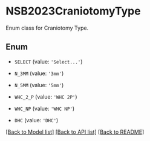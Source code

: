 # NSB2023CraniotomyType

Enum class for Craniotomy Type.

## Enum

* `SELECT` (value: `'Select...'`)

* `N_3MM` (value: `'3mm'`)

* `N_5MM` (value: `'5mm'`)

* `WHC_2_P` (value: `'WHC 2P'`)

* `WHC_NP` (value: `'WHC NP'`)

* `DHC` (value: `'DHC'`)

[[Back to Model list]](../README.md#documentation-for-models) [[Back to API list]](../README.md#documentation-for-api-endpoints) [[Back to README]](../README.md)


